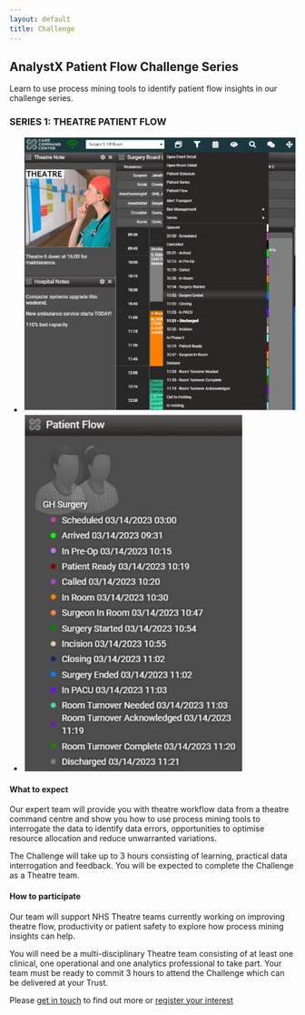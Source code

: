 ```yaml
--- 
layout: default
title: Challenge
---
```




<h2>AnalystX Patient Flow Challenge Series</h2>

<p>Learn to use process mining tools to identify patient flow insights in our challenge series.</p>

<h3>SERIES 1: THEATRE PATIENT FLOW </h3>


<ul class="nhsuk-grid-row nhsuk-card-group">
    <li class="nhsuk-grid-column-one-half nhsuk-card-group__item">
        <div class="nhsuk-card nhsuk-card--clickable">
            <img class="nhsuk-card__img" src="assets/img/pmpc1.PNG" alt="AnalystX Process Mining">
            <div class="nhsuk-card__content">
            </div>
        </div>
    </li>
    <li class="nhsuk-grid-column-one-half nhsuk-card-group__item">
        <div class="nhsuk-card nhsuk-card--clickable">
            <img class="nhsuk-card__img" src="assets/img/pmpc2.PNG" alt="AnalystX Process Mining">
            <div class="nhsuk-card__content">
            </div>
        </div>
    </li>
</ul>

<h4>What to expect</h4>
<p>Our expert team will provide you with theatre workflow data from a theatre command centre and show you how to use process mining tools to interrogate the data to identify data errors, opportunities to optimise resource allocation and reduce unwarranted variations.
</p>
<p>
The Challenge will take up to 3 hours consisting of learning, practical data interrogation and feedback. You will be expected to complete the Challenge as a Theatre team.
</p>
<h4>
How to participate</h4>
<p>
Our team will support NHS Theatre teams currently working on improving theatre flow, productivity or patient safety to explore how process mining insights can help.
</p>
<p>
You will need be a multi-disciplinary Theatre team consisting of at least one clinical, one operational and one analytics professional to take part.  Your team must be ready to commit 3 hours to attend the Challenge which can be delivered at your Trust.
</p>
<p>
Please <a href="mailto=england.analystx@nhs.net">get in touch</a> to find out more or <a href="https://forms.office.com/e/6GKq8BFBCK">register your interest</a>

